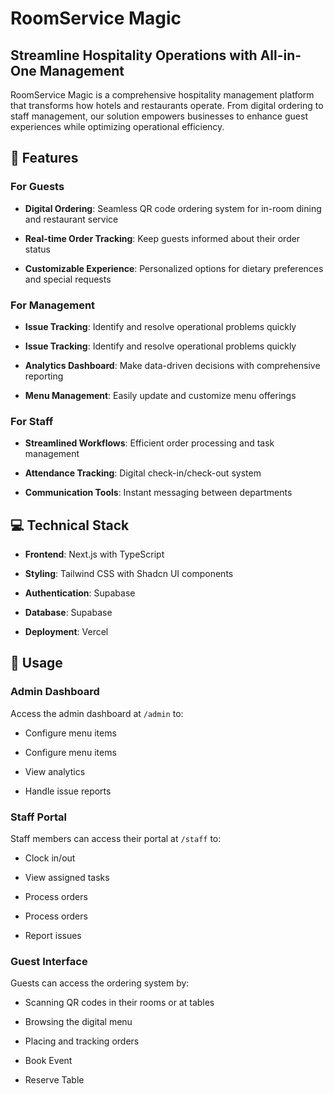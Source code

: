 # RoomService Magic

## Streamline Hospitality Operations with All-in-One Management

RoomService Magic is a comprehensive hospitality management platform that transforms how hotels and restaurants operate. From digital ordering to staff management, our solution empowers businesses to enhance guest experiences while optimizing operational efficiency.

## 🌟 Features

### For Guests

- **Digital Ordering**: Seamless QR code ordering system for in-room dining and restaurant service

- **Real-time Order Tracking**: Keep guests informed about their order status

- **Customizable Experience**: Personalized options for dietary preferences and special requests

### For Management

- **Issue Tracking**: Identify and resolve operational problems quickly

- **Issue Tracking**: Identify and resolve operational problems quickly

- **Analytics Dashboard**: Make data-driven decisions with comprehensive reporting

- **Menu Management**: Easily update and customize menu offerings

### For Staff

- **Streamlined Workflows**: Efficient order processing and task management

- **Attendance Tracking**: Digital check-in/check-out system

- **Communication Tools**: Instant messaging between departments

## 💻 Technical Stack

- **Frontend**: Next.js with TypeScript

- **Styling**: Tailwind CSS with Shadcn UI components

- **Authentication**: Supabase

- **Database**: Supabase

- **Deployment**: Vercel

## 📱 Usage

### Admin Dashboard

Access the admin dashboard at `/admin` to:

- Configure menu items

- Configure menu items

- View analytics

- Handle issue reports

### Staff Portal

Staff members can access their portal at `/staff` to:

- Clock in/out

- View assigned tasks

- Process orders

- Process orders

- Report issues

### Guest Interface

Guests can access the ordering system by:

- Scanning QR codes in their rooms or at tables

- Browsing the digital menu

- Placing and tracking orders

- Book Event

- Reserve Table
